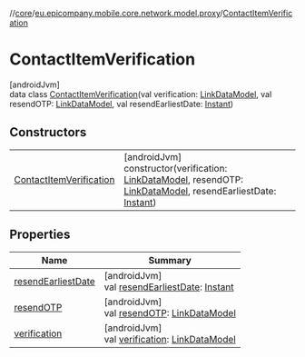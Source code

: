 //[core](../../../index.md)/[eu.epicompany.mobile.core.network.model.proxy](../index.md)/[ContactItemVerification](index.md)

# ContactItemVerification

[androidJvm]\
data class [ContactItemVerification](index.md)(val verification: [LinkDataModel](../../eu.epicompany.mobile.core.network.hypermedia/-link-data-model/index.md), val resendOTP: [LinkDataModel](../../eu.epicompany.mobile.core.network.hypermedia/-link-data-model/index.md), val resendEarliestDate: [Instant](https://developer.android.com/reference/kotlin/java/time/Instant.html))

## Constructors

| | |
|---|---|
| [ContactItemVerification](-contact-item-verification.md) | [androidJvm]<br>constructor(verification: [LinkDataModel](../../eu.epicompany.mobile.core.network.hypermedia/-link-data-model/index.md), resendOTP: [LinkDataModel](../../eu.epicompany.mobile.core.network.hypermedia/-link-data-model/index.md), resendEarliestDate: [Instant](https://developer.android.com/reference/kotlin/java/time/Instant.html)) |

## Properties

| Name | Summary |
|---|---|
| [resendEarliestDate](resend-earliest-date.md) | [androidJvm]<br>val [resendEarliestDate](resend-earliest-date.md): [Instant](https://developer.android.com/reference/kotlin/java/time/Instant.html) |
| [resendOTP](resend-o-t-p.md) | [androidJvm]<br>val [resendOTP](resend-o-t-p.md): [LinkDataModel](../../eu.epicompany.mobile.core.network.hypermedia/-link-data-model/index.md) |
| [verification](verification.md) | [androidJvm]<br>val [verification](verification.md): [LinkDataModel](../../eu.epicompany.mobile.core.network.hypermedia/-link-data-model/index.md) |
